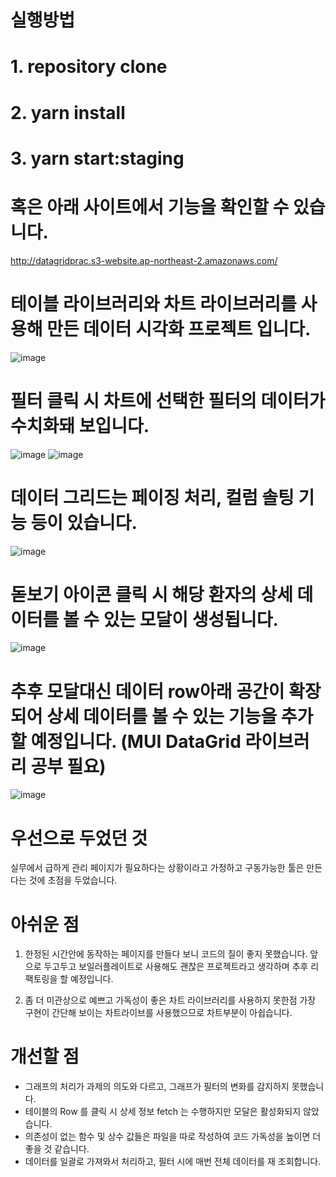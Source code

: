 # 실행방법

# 1. repository clone 
# 2. yarn install
# 3. yarn start:staging


# 혹은 아래 사이트에서 기능을 확인할 수 있습니다.
http://datagridprac.s3-website.ap-northeast-2.amazonaws.com/

# 테이블 라이브러리와 차트 라이브러리를 사용해 만든 데이터 시각화 프로젝트 입니다.

![image](https://user-images.githubusercontent.com/76252074/155842578-6161ac8b-4c35-4630-9650-6963e372f16c.png)

# 필터 클릭 시 차트에 선택한 필터의 데이터가 수치화돼 보입니다.
![image](https://user-images.githubusercontent.com/76252074/155842619-77c85467-7b42-428c-9bc7-9f8db0c7e13c.png)
![image](https://user-images.githubusercontent.com/76252074/155842651-039437d2-d0d7-4d2b-8846-99f6c046ba93.png)


# 데이터 그리드는 페이징 처리, 컬럼 솔팅 기능 등이 있습니다.
![image](https://user-images.githubusercontent.com/76252074/155842665-1d86975c-3247-479c-a0ca-de867bb52f33.png)

# 돋보기 아이콘 클릭 시 해당 환자의 상세 데이터를 볼 수 있는 모달이 생성됩니다.
![image](https://user-images.githubusercontent.com/76252074/155842750-80f73148-ea3b-44e2-bc56-9afc042e8f9d.png)

# 추후 모달대신 데이터 row아래 공간이 확장되어 상세 데이터를 볼 수 있는 기능을 추가 할 예정입니다. (MUI DataGrid 라이브러리 공부 필요)
![image](https://user-images.githubusercontent.com/76252074/155842681-26f9b1e7-5c00-49b0-a095-63d82d0b07e7.png)


# 우선으로 두었던 것
실무에서 급하게 관리 페이지가 필요하다는 상황이라고 가정하고 구동가능한 툴은 만든다는 것에 초점을 두었습니다.

# 아쉬운 점
1. 한정된 시간안에 동작하는 페이지를 만들다 보니 코드의 질이 좋지 못했습니다. 
앞으로 두고두고 보일러플레이트로 사용해도 괜찮은 프로젝트라고 생각하며 추후 리팩토링을 할 예정입니다.

2. 좀 더 미관상으로 예쁘고 가독성이 좋은 차트 라이브러리를 사용하지 못한점 
가장 구현이 간단해 보이는 차트라이브를 사용했으므로 차트부분이 아쉽습니다.

# 개선할 점
- 그래프의 처리가 과제의 의도와 다르고, 그래프가 필터의 변화를 감지하지 못했습니다.
- 테이블의 Row 를 클릭 시 상세 정보 fetch 는 수행하지만 모달은 활성화되지 않았습니다.
- 의존성이 없는 함수 및 상수 값들은 파일을 따로 작성하여 코드 가독성을 높이면 더 좋을 것 같습니다.
- 데이터를 일괄로 가져와서 처리하고, 필터 시에 매번 전체 데이터를 재 조회합니다.
